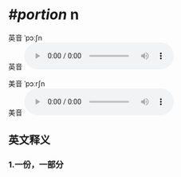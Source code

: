 # ***\#portion*** n
英音 ˈpɔːʃn  
英音
<audio src="./media/portion1_AAC.aac" controls="controls"></audio>

美音 ˈpɔːrʃn  
美音
<audio src="./media/portion2_AAC.aac" controls="controls"></audio>



  

英文释义
---
### 1.**一份，一部分**  


